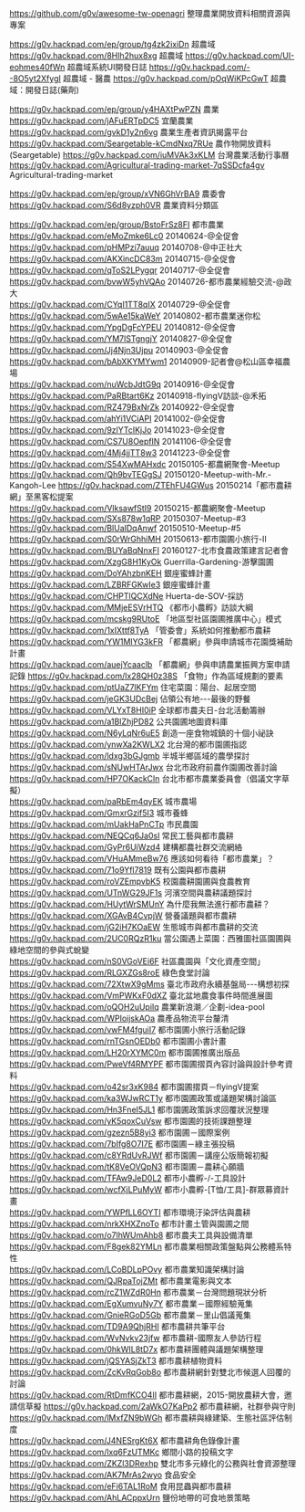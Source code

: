 https://github.com/g0v/awesome-tw-openagri	整理農業開放資料相關資源與專案

https://g0v.hackpad.com/ep/group/tg4zk2ixiDn	超農域
https://g0v.hackpad.com/8Hlh2hux8xg	超農域
https://g0v.hackpad.com/UI-eohmes40fWn	超農域系統UI開發日誌
https://g0v.hackpad.com/--8O5yt2XfygI	超農域 - 醫農
https://g0v.hackpad.com/pOqWiKPcGwT	超農域：開發日誌(藥劑)

https://g0v.hackpad.com/ep/group/y4HAXtPwPZN	農業
https://g0v.hackpad.com/jAFuERTpDC5	宜蘭農業
https://g0v.hackpad.com/gvkD1y2n6vg	農業生產者資訊揭露平台
https://g0v.hackpad.com/Seargetable-kCmdNxq7RUe	農作物開放資料(Seargetable)
https://g0v.hackpad.com/iuMVAk3xKLM	台灣農業活動行事曆
https://g0v.hackpad.com/Agricultural-trading-market-7qSSDcfa4gv	Agricultural-trading-market

https://g0v.hackpad.com/ep/group/xVN6GhVrBA9	農委會
https://g0v.hackpad.com/S6d8yzph0VR	農業資料分類區

https://g0v.hackpad.com/ep/group/BstoFrSz8FI	都市農業
https://g0v.hackpad.com/eMoZmke6Lc0	20140624-@全促會	
https://g0v.hackpad.com/pHMPzi7auuq	20140708-@中正社大	
https://g0v.hackpad.com/AKXincDC83m	20140715-@全促會	
https://g0v.hackpad.com/qToS2LPygqr	20140717-@全促會	
https://g0v.hackpad.com/bvwW5yhVQAo	20140726-都市農業經驗交流-@政大	
https://g0v.hackpad.com/CYqI1TT8qIX	20140729-@全促會	
https://g0v.hackpad.com/5wAe15kaWeY	20140802-都市農業迷你松	
https://g0v.hackpad.com/YpgDgFcYPEU	20140812-@全促會	
https://g0v.hackpad.com/YM7lSTgngjY	20140827-@全促會	
https://g0v.hackpad.com/Jj4Njn3Ujpu	20140903-@全促會	
https://g0v.hackpad.com/bAbXKYMYwm1	20140909-記者會@松山區幸福農場	
https://g0v.hackpad.com/nuWcbJdtG9q	20140916-@全促會	
https://g0v.hackpad.com/PaRBtart6Kz	20140918-flyingV訪談-@禾拓	
https://g0v.hackpad.com/RZ479BxNrZk	20140922-@全促會	
https://g0v.hackpad.com/ahYi1VCiAPI	20141002-@全促會	
https://g0v.hackpad.com/9zlYTcIKjJo	20141023-@全促會	
https://g0v.hackpad.com/CS7U8OepflN	20141106-@全促會	
https://g0v.hackpad.com/4Mj4jjTT8w3	20141223-@全促會	
https://g0v.hackpad.com/S54XwMAHxdc	20150105-都農網聚會-Meetup	
https://g0v.hackpad.com/Qh9bvTEGgSJ	20150120-Meetup-with-Mr.-Kangoh-Lee	
https://g0v.hackpad.com/ZTEhFU4GWus	20150214「都市農耕網」至黑客松提案	
https://g0v.hackpad.com/VlksawfStI9	20150215-都農網聚會-Meetup	
https://g0v.hackpad.com/SXs878w1qRP	20150307-Meetup-#3
https://g0v.hackpad.com/BlUaIDqAnwf	20150510-Meetup-#5
https://g0v.hackpad.com/S0rWrGhhiMH	20150613-都市園圃小旅行-II	
https://g0v.hackpad.com/BUYaBqNnxFI	20160127-北市食農政策建言記者會	
https://g0v.hackpad.com/XzgG8H1KyOk	Guerrilla-Gardening-游擊園圃	
https://g0v.hackpad.com/DoYAhzbnKEH	銀座蜜蜂計畫
https://g0v.hackpad.com/LZBRFGKwIe3	銀座蜜蜂計畫
https://g0v.hackpad.com/CHPTlQCXdNe	Huerta-de-SOV-採訪	
https://g0v.hackpad.com/MMjeESVrHTQ	《都市小農孵》訪談大綱	
https://g0v.hackpad.com/mcskg9RUtoE	「地區型社區園圃推廣中心」模式	
https://g0v.hackpad.com/1xIXttf8TyA	「管委會」系統如何推動都市農耕	
https://g0v.hackpad.com/YW1MIYG3kFR	「都農網」參與申請城市花園獎補助計畫	
https://g0v.hackpad.com/auejYcaaclb	「都農網」參與申請農業振興方案申請記錄	
https://g0v.hackpad.com/lx28QH0z38S	「食物」作為區域規劃的要素	
https://g0v.hackpad.com/ptUaZ7lKFYm	住宅菜園：陽台、起居空間	
https://g0v.hackpad.com/jeGK3UDcBej	佔領公有地---最後的野餐	
https://g0v.hackpad.com/VLYxT8HI0iP	全球都市農夫日-台北活動籌辦	
https://g0v.hackpad.com/a1BIZhjPD82	公共園圃地圖資料庫	
https://g0v.hackpad.com/N6yLqNr6uE5	創造一座食物城鎮的十個小祕訣	
https://g0v.hackpad.com/ynwXa2KWLX2	北台灣的都市園圃指認	
https://g0v.hackpad.com/ldxg3bGJgmb	半城半鄉區域的農學探討	
https://g0v.hackpad.com/sNUwHTArJwx	台北市政府前農作園圃改善討論	
https://g0v.hackpad.com/HP7OKackCln	台北市都市農業委員會（倡議文字草擬）	
https://g0v.hackpad.com/paRbEm4qyEK	城市農場	
https://g0v.hackpad.com/GmxrGzif5I3	城市養蜂	
https://g0v.hackpad.com/mUakHaPnCTp	市民農園	
https://g0v.hackpad.com/NEQCq6Ja0sI	常民工藝與都市農耕	
https://g0v.hackpad.com/GyPr6UiWzd4	建構都農社群交流網絡	
https://g0v.hackpad.com/VHuAMmeBw76	應該如何看待「都市農業」？	
https://g0v.hackpad.com/71o9Yfl7819	既有公園與都市農耕	
https://g0v.hackpad.com/roVZEmpvbK5	校園農耕園圃與食農教育	
https://g0v.hackpad.com/UTnWG29JF1s	河濱空間與農耕議題探討	
https://g0v.hackpad.com/HUytWrSMUnY	為什麼我無法進行都市農耕？	
https://g0v.hackpad.com/XGAvB4CvpjW	營養議題與都市農耕	
https://g0v.hackpad.com/jG2iH7KOaEW	生態城市與都市農耕的交流	
https://g0v.hackpad.com/2UC0RQzR1ku	當公園遇上菜園：西雅圖社區園圃與綠地空間的參與式蛻變	
https://g0v.hackpad.com/nS0VGoVEi6F	社區農園與「文化資產空間」	
https://g0v.hackpad.com/RLGXZGs8roE	綠色食堂討論	
https://g0v.hackpad.com/72XtwX9gMms	臺北市政府永續基盤局---構想初探	
https://g0v.hackpad.com/VmPWKxF0dXZ	臺北盆地農食事件時間進展圖	
https://g0v.hackpad.com/oQOH2uUpiIq	農業新浪潮／企劃-idea-pool	
https://g0v.hackpad.com/WPIoijskAOa	農產品物流平台釐清	
https://g0v.hackpad.com/vwFM4fguiI7	都市園圃小旅行活動記錄	
https://g0v.hackpad.com/rnTGsnOEDb0	都市園圃小書計畫	
https://g0v.hackpad.com/LH20rXYMC0m	都市園圃推廣出版品	
https://g0v.hackpad.com/PweVf4RMYPF	都市園圃摺頁內容討論與設計參考資料	
https://g0v.hackpad.com/o42sr3xK984	都市園圃摺頁－flyingV提案	
https://g0v.hackpad.com/ka3WJwRCT1y	都市園圃政策或議題架構討論區	
https://g0v.hackpad.com/Hn3FneI5JL1	都市園圃政策訴求回覆狀況整理	
https://g0v.hackpad.com/yK5qoxCuVsw	都市園圃的技術課題整理	
https://g0v.hackpad.com/gzezn5B8yi3	都市園圃－國際案例	
https://g0v.hackpad.com/7bIfg8O7I7E	都市園圃－綠主張投稿	
https://g0v.hackpad.com/c8YRdUvRJWf	都市園圃－講座公版簡報初擬	
https://g0v.hackpad.com/tK8VeOVQpN3	都市園圃－農耕心願牆	
https://g0v.hackpad.com/TFAw9JeD0L2	都市小農孵-/-工具設計	
https://g0v.hackpad.com/wcfXjLPuMyW	都市小農孵-[T恤/工具]-群眾募資計畫	
https://g0v.hackpad.com/YWPfLL6OYTI	都市環境汙染評估與農耕	
https://g0v.hackpad.com/nrkXHXZnoTo	都市計畫土管與園圃之間	
https://g0v.hackpad.com/o7lhWUmAhb8	都市農夫工具與設備清單	
https://g0v.hackpad.com/F8gek82YMLn	都市農業相關政策盤點與公務體系特性	
https://g0v.hackpad.com/LCoBDLpPOvy	都市農業知識架構討論	
https://g0v.hackpad.com/QJRpaTojZMt	都市農業電影與文本	
https://g0v.hackpad.com/rcZ1WZdR0Hn	都市農業－台灣問題現狀分析	
https://g0v.hackpad.com/EgXumvuNy7Y	都市農業－國際經驗蒐集	
https://g0v.hackpad.com/GnieRGoD5Gb	都市農業－里山倡議蒐集	
https://g0v.hackpad.com/TD9A9QhjRHI	都市農耕共筆平台	
https://g0v.hackpad.com/WvNvkv23jfw	都市農耕-國際友人參訪行程	
https://g0v.hackpad.com/0hkWIL8tD7x	都市農耕團體與議題架構整理	
https://g0v.hackpad.com/jQSYASjZkT3	都市農耕植物資料	
https://g0v.hackpad.com/ZcKvRqGob8o	都市農耕網針對雙北市候選人回覆的討論	
https://g0v.hackpad.com/RtDmfKCO4II	都市農耕網，2015-開放農耕大會，邀請信草擬	
https://g0v.hackpad.com/2aWkO7KaPp2	都市農耕網，社群參與守則	
https://g0v.hackpad.com/lMxfZN9bWGh	都市農耕與綠建築、生態社區評估制度	
https://g0v.hackpad.com/J4NESrgKt6X	都市農耕角色錄像計畫	
https://g0v.hackpad.com/lxq6FzUTMKc	鄉間小路的投稿文字	
https://g0v.hackpad.com/ZKZl3DRexhp	雙北市多元綠化的公務與社會資源整理	
https://g0v.hackpad.com/AK7MrAs2wyo	食品安全	
https://g0v.hackpad.com/eFi6TAL1RoM	食用昆蟲與都市農耕	
https://g0v.hackpad.com/AhLACppxUrn	鹽份地帶的可食地景策略	
